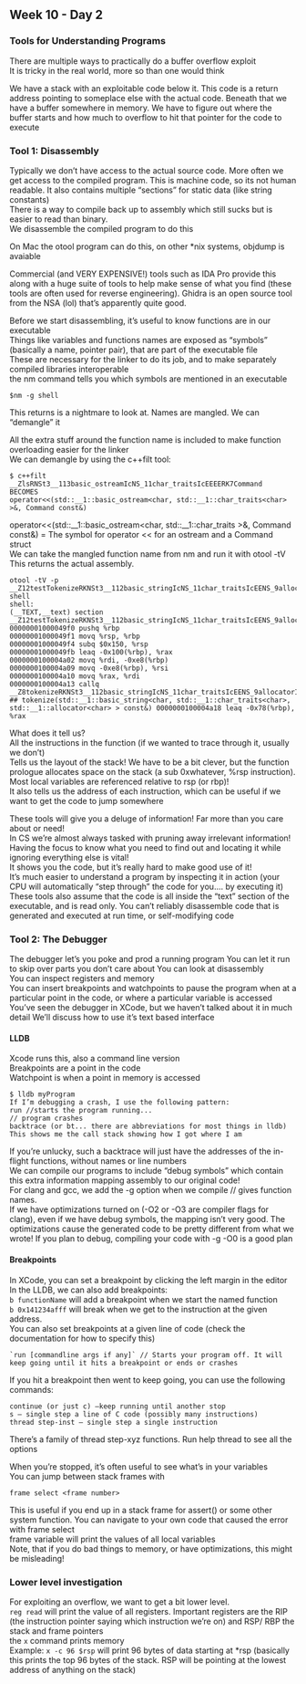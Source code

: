 ## Week 10 - Day 2
### Tools for Understanding Programs
There are multiple ways to practically do a buffer overflow exploit  
It is tricky in the real world, more so than one would think

We have a stack with an exploitable code below it. This code is a return address pointing to someplace else with the actual code.  Beneath that we have a buffer somewhere in memory. We have to figure out where the buffer starts and how much to overflow to hit that pointer for the code to execute

### Tool 1: Disassembly
Typically we don’t have access to the actual source code. More often we get access to the compiled program. This is machine code, so its not human readable.   It also contains multiple “sections” for static data (like string constants)  
There is a way to compile back up to assembly which still sucks but is easier to read than binary.  
We disassemble the compiled program to do this

On Mac the otool program can do this, on other *nix systems, objdump is avaiable

Commercial (and VERY EXPENSIVE!) tools such as IDA Pro provide this along with a huge suite of tools to help make sense of what you find (these tools are often used for reverse engineering). Ghidra is an open source tool from the NSA (lol) that’s apparently quite good.

Before we start disassembling, it’s useful to know functions are in our executable  
Things like variables and functions names are exposed as “symbols” (basically a name, pointer pair), that are part of the executable file  
These are necessary for the linker to do its job, and to make separately compiled libraries interoperable  
the nm command tells you which symbols are mentioned in an executable

```$nm -g shell```

This returns is a nightmare to look at. Names are mangled. We can “demangle” it

All the extra stuff around the function name is included to make function overloading easier for the linker  
We can demangle by using the c++filt tool:

```
$ c++filt __ZlsRNSt3__113basic_ostreamIcNS_11char_traitsIcEEEERK7Command
BECOMES
operator<<(std::__1::basic_ostream<char, std::__1::char_traits<char> >&, Command const&)
```

operator<<(std::__1::basic_ostream<char, std::__1::char_traits<char> >&, Command const&) = The symbol for operator << for an ostream and a Command struct  
We can take the mangled function name from nm and run it with otool -tV 
This returns the actual assembly. 

```
otool -tV -p __Z12testTokenizeRKNSt3__112basic_stringIcNS_11char_traitsIcEENS_9allocatorIcEEEE shell
shell:
(__TEXT,__text) section
__Z12testTokenizeRKNSt3__112basic_stringIcNS_11char_traitsIcEENS_9allocatorIcEEEE:
00000001000049f0 pushq %rbp
00000001000049f1 movq %rsp, %rbp
00000001000049f4 subq $0x150, %rsp
00000001000049fb leaq -0x100(%rbp), %rax
0000000100004a02 movq %rdi, -0xe8(%rbp)
0000000100004a09 movq -0xe8(%rbp), %rsi
0000000100004a10 movq %rax, %rdi
0000000100004a13 callq __Z8tokenizeRKNSt3__112basic_stringIcNS_11char_traitsIcEENS_9allocatorIcEEEE ## tokenize(std::__1::basic_string<char, std::__1::char_traits<char>, std::__1::allocator<char> > const&) 0000000100004a18 leaq -0x78(%rbp), %rax
```

What does it tell us?  
All the instructions in the function (if we wanted to trace through it, usually we don’t)  
Tells us the layout of the stack! We have to be a bit clever, but the function prologue allocates space on the stack (a sub 0xwhatever, %rsp instruction). Most local variables are referenced relative to rsp (or rbp)!  
It also tells us the address of each instruction, which can be useful if we want to get the code to jump somewhere

These tools will give you a deluge of information! Far more than you care about or need!  
In CS we’re almost always tasked with pruning away irrelevant information!  
Having the focus to know what you need to find out and locating it while ignoring everything else is vital!  
It shows you the code, but it’s really hard to make good use of it!  
It’s much easier to understand a program by inspecting it in action (your CPU will automatically “step through” the code for you.... by executing it)  
These tools also assume that the code is all inside the “text” section of the executable, and is read only. You can’t reliably disassemble code that is generated and executed at run time, or self-modifying code

### Tool 2: The Debugger
The debugger let’s you poke and prod a running program You can let it run to skip over parts you don’t care about You can look at disassembly  
You can inspect registers and memory  
You can insert breakpoints and watchpoints to pause the program when at a particular point in the code, or where a particular variable is accessed  
You’ve seen the debugger in XCode, but we haven’t talked about it in much detail We’ll discuss how to use it’s text based interface

#### LLDB 
Xcode runs this, also a command line version  
Breakpoints are a point in the code  
Watchpoint is when a point in memory is accessed

```
$ lldb myProgram
If I’m debugging a crash, I use the following pattern:
run //starts the program running...
// program crashes
backtrace (or bt... there are abbreviations for most things in lldb) This shows me the call stack showing how I got where I am
```

If you’re unlucky, such a backtrace will just have the addresses of the in- flight functions, without names or line numbers  
We can compile our programs to include “debug symbols” which contain this extra information mapping assembly to our original code!  
For clang and gcc, we add the -g option when we compile // gives function names.   
If we have optimizations turned on (-O2 or -O3 are compiler flags for clang), even if we have debug symbols, the mapping isn’t very good. The optimizations cause the generated code to be pretty different from what we wrote! If you plan to debug, compiling your code with -g -O0 is a good plan

#### Breakpoints
In XCode, you can set a breakpoint by clicking the left margin in the editor  
In the LLDB, we can also add breakpoints:  
```b functionName``` will add a breakpoint when we start the named function  
```b 0x141234afff``` will break when we get to the instruction at the given address.  
You can also set breakpoints at a given line of code (check the documentation for how to specify this)

```
`run [commandline args if any]` // Starts your program off. It will keep going until it hits a breakpoint or ends or crashes
```

If you hit a breakpoint then went to keep going, you can use the following commands:

```
continue (or just c) —keep running until another stop
s — single step a line of C code (possibly many instructions) 
thread step-inst — single step a single instruction
```

There’s a family of thread step-xyz functions. Run help thread to see all the options

When you’re stopped, it’s often useful to see what’s in your variables  
You can jump between stack frames with 

```
frame select <frame number>
```

This is useful if you end up in a stack frame for assert() or some other system function. You can navigate to your own code that caused the error with frame select  
frame variable will print the values of all local variables  
Note, that if you do bad things to memory, or have optimizations, this might be misleading!

### Lower level investigation
For exploiting an overflow, we want to get a bit lower level.  
`reg read` will print the value of all registers. Important registers are the RIP (the instruction pointer saying which instruction we’re on) and RSP/ RBP the stack and frame pointers  
the `x` command prints memory  
Example: `x -c 96 $rsp` will print 96 bytes of data starting at *rsp (basically this prints the top 96 bytes of the stack. RSP will be pointing at the lowest address of anything on the stack)
